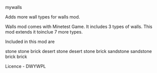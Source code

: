 mywalls

Adds more wall types for walls mod.

Walls mod comes with Minetest Game. It includes 3 types of walls. This mod extends it toinclue 7 more types.

Included in this mod are

stone
stone brick
desert stone
desert stone brick
sandstone
sandstone brick
brick

Licence - DWYWPL
